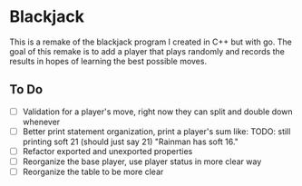 # Blackjack

This is a remake of the blackjack program I created in C++ but with go.
The goal of this remake is to add a player that plays randomly and records the
results in hopes of learning the best possible moves.

## To Do

- [ ] Validation for a player's move, right now they can split and double down whenever
- [ ] Better print statement organization, print a player's sum like: TODO: still printing soft 21 (should just say 21) "Rainman has soft 16."
- [ ] Refactor exported and unexported properties
- [ ] Reorganize the base player, use player status in more clear way
- [ ] Reorganize the table to be more clear
